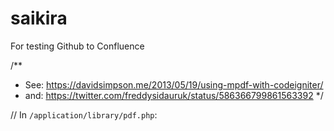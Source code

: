 # saikira
For testing Github to Confluence

/**
 * See: https://davidsimpson.me/2013/05/19/using-mpdf-with-codeigniter/
 * and: https://twitter.com/freddysidauruk/status/586366799861563392
 */
 
 
// In `/application/library/pdf.php`:

<?php if (!defined('BASEPATH')) exit('No direct script access allowed');
 
class pdf {
    
    function pdf()
    {
        $CI = & get_instance();
        log_message('Debug', 'mPDF class is loaded.');
    }
 
    function load($params=NULL)
    {
        include_once APPPATH.'/third_party/mpdf/mpdf.php';
         
        if ($params == NULL)
        {
          // check the number of parameters here: http://mpdf1.com/manual/index.php?tid=184
          $params = array("en-GB-x", "A4", "", "", 10, 10, 10, 10, 6, 3, NULL);         
        } Test
        
        
 * See: https://davidsimpson.me/2013/05/19/using-mpdf-with-codeigniter/
 * and: https://twitter.com/freddysidauruk/status/586366799861563392
 */
 
 
// In `/application/library/pdf.php`:

<?php if (!defined('BASEPATH')) exit('No direct script access allowed');
 
